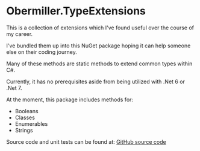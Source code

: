 ﻿# Obermiller.TypeExtensions

This is a collection of extensions which I've found useful over the course of my career.

I've bundled them up into this NuGet package hoping it can help someone else on their coding journey.

Many of these methods are static methods to extend common types within C#.

Currently, it has no prerequisites aside from being utilized with .Net 6 or .Net 7.

At the moment, this package includes methods for:

- Booleans
- Classes
- Enumerables
- Strings

Source code and unit tests can be found at:
[GitHub source code](https://github.com/Obermiller/TypeExtensions)